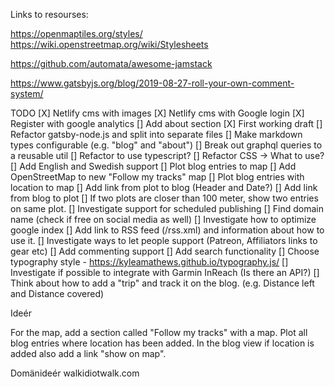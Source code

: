 Links to resourses:

https://openmaptiles.org/styles/
https://wiki.openstreetmap.org/wiki/Stylesheets

https://github.com/automata/awesome-jamstack

https://www.gatsbyjs.org/blog/2019-08-27-roll-your-own-comment-system/

TODO
[X] Netlify cms with images
[X]  Netlify cms with Google login
[X]  Register with google analytics
[]  Add about section
    [X] First working draft
    []  Refactor gatsby-node.js and split into separate files
    []  Make markdown types configurable (e.g. "blog" and "about")
    []  Break out graphql queries to a reusable util
[]  Refactor to use typescript?
[]  Refactor CSS -> What to use?
[]  Add English and Swedish support
[]  Plot blog entries to map
    []  Add OpenStreetMap to new "Follow my tracks" map
    []  Plot blog entries with location to map
    []  Add link from plot to blog (Header and Date?)
    []  Add link from blog to plot
    []  If two plots are closer than 100 meter, show two entries on same plot.
[]  Investigate support for scheduled publishing
[]  Find domain name (check if free on social media as well)
[]  Investigate how to optimize google index
[]  Add link to RSS feed (/rss.xml) and information about how to use it.
[]  Investigate ways to let people support (Patreon, Affiliators links to gear etc)
[]  Add commenting support
[]  Add search functionality
[]  Choose typography style - https://kyleamathews.github.io/typography.js/
[]  Investigate if possible to integrate with Garmin InReach (Is there an API?)
[]  Think about how to add a "trip" and track it on the blog. (e.g. Distance left and Distance covered)

Ideér

For the map, add a section called "Follow my tracks" with a map. Plot all blog entries
where location has been added. In the blog view if location is added also add a link "show on map".

Domänideér
walkidiotwalk.com